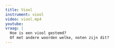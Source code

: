 ```yaml
---
title: Viool
instrument: viool
video: viool.mp4
youtube:
vraag: |
  Hoe is een viool gestemd?
  Of met andere woorden welke, noten zijn dit?
---
```

